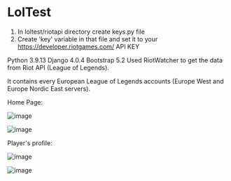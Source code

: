# LolTest

1. In loltest/riotapi directory create keys.py file
2. Create 'key' variable in that file and set it to your https://developer.riotgames.com/ API KEY

Python 3.9.13
Django 4.0.4
Bootstrap 5.2
Used RiotWatcher to get the data from Riot API (League of Legends).


It contains every European League of Legends accounts (Europe West and Europe Nordic East servers).

Home Page:

![image](https://user-images.githubusercontent.com/84145031/195996041-787c7e87-6712-466c-8b0e-34674175d716.png)

![image](https://user-images.githubusercontent.com/84145031/195996268-8f610cca-1eee-40ae-af5b-4df57f246cf5.png)

Player's profile:

![image](https://user-images.githubusercontent.com/84145031/195996294-9db48c10-eeb3-4cce-b9d6-e352501ebbfa.png)

![image](https://user-images.githubusercontent.com/84145031/195996452-93d23224-44ff-497b-a52b-49407eacbdce.png)

